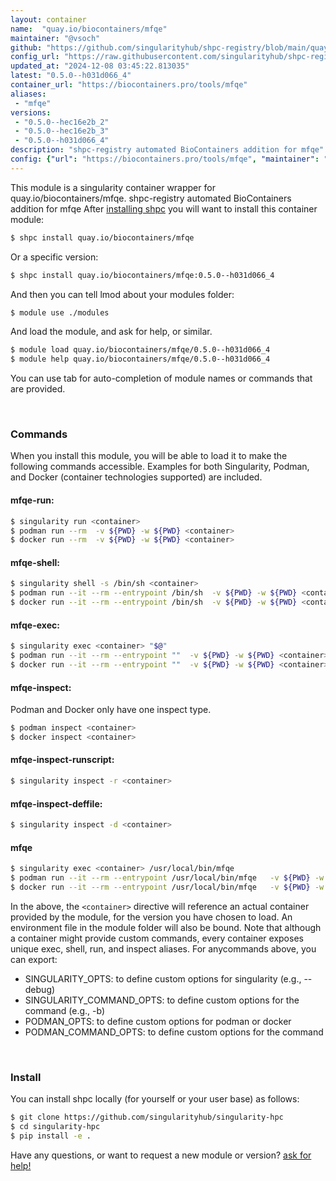 ```yaml
---
layout: container
name:  "quay.io/biocontainers/mfqe"
maintainer: "@vsoch"
github: "https://github.com/singularityhub/shpc-registry/blob/main/quay.io/biocontainers/mfqe/container.yaml"
config_url: "https://raw.githubusercontent.com/singularityhub/shpc-registry/main/quay.io/biocontainers/mfqe/container.yaml"
updated_at: "2024-12-08 03:45:22.813035"
latest: "0.5.0--h031d066_4"
container_url: "https://biocontainers.pro/tools/mfqe"
aliases:
 - "mfqe"
versions:
 - "0.5.0--hec16e2b_2"
 - "0.5.0--hec16e2b_3"
 - "0.5.0--h031d066_4"
description: "shpc-registry automated BioContainers addition for mfqe"
config: {"url": "https://biocontainers.pro/tools/mfqe", "maintainer": "@vsoch", "description": "shpc-registry automated BioContainers addition for mfqe", "latest": {"0.5.0--h031d066_4": "sha256:18f3804069167df4fd978e70ad8918944943104c73a55b25eaac52e3a541dab8"}, "tags": {"0.5.0--hec16e2b_2": "sha256:06bd33e40788e21d2cc388596c705dbe1cd00e36e1f62c06d2fe60e41ac81d6f", "0.5.0--hec16e2b_3": "sha256:e2a1c0dd9dbd2a4bdf090565fb33f919af2ae93b6828a5f2fb043ac27d89cc7f", "0.5.0--h031d066_4": "sha256:18f3804069167df4fd978e70ad8918944943104c73a55b25eaac52e3a541dab8"}, "docker": "quay.io/biocontainers/mfqe", "aliases": {"mfqe": "/usr/local/bin/mfqe"}}
---
```


This module is a singularity container wrapper for quay.io/biocontainers/mfqe.
shpc-registry automated BioContainers addition for mfqe
After [installing shpc](#install) you will want to install this container module:


```bash
$ shpc install quay.io/biocontainers/mfqe
```

Or a specific version:

```bash
$ shpc install quay.io/biocontainers/mfqe:0.5.0--h031d066_4
```

And then you can tell lmod about your modules folder:

```bash
$ module use ./modules
```

And load the module, and ask for help, or similar.

```bash
$ module load quay.io/biocontainers/mfqe/0.5.0--h031d066_4
$ module help quay.io/biocontainers/mfqe/0.5.0--h031d066_4
```

You can use tab for auto-completion of module names or commands that are provided.

<br>

### Commands

When you install this module, you will be able to load it to make the following commands accessible.
Examples for both Singularity, Podman, and Docker (container technologies supported) are included.

#### mfqe-run:

```bash
$ singularity run <container>
$ podman run --rm  -v ${PWD} -w ${PWD} <container>
$ docker run --rm  -v ${PWD} -w ${PWD} <container>
```

#### mfqe-shell:

```bash
$ singularity shell -s /bin/sh <container>
$ podman run --it --rm --entrypoint /bin/sh  -v ${PWD} -w ${PWD} <container>
$ docker run --it --rm --entrypoint /bin/sh  -v ${PWD} -w ${PWD} <container>
```

#### mfqe-exec:

```bash
$ singularity exec <container> "$@"
$ podman run --it --rm --entrypoint ""  -v ${PWD} -w ${PWD} <container> "$@"
$ docker run --it --rm --entrypoint ""  -v ${PWD} -w ${PWD} <container> "$@"
```

#### mfqe-inspect:

Podman and Docker only have one inspect type.

```bash
$ podman inspect <container>
$ docker inspect <container>
```

#### mfqe-inspect-runscript:

```bash
$ singularity inspect -r <container>
```

#### mfqe-inspect-deffile:

```bash
$ singularity inspect -d <container>
```


#### mfqe

```bash
$ singularity exec <container> /usr/local/bin/mfqe
$ podman run --it --rm --entrypoint /usr/local/bin/mfqe   -v ${PWD} -w ${PWD} <container> -c " $@"
$ docker run --it --rm --entrypoint /usr/local/bin/mfqe   -v ${PWD} -w ${PWD} <container> -c " $@"
```



In the above, the `<container>` directive will reference an actual container provided
by the module, for the version you have chosen to load. An environment file in the
module folder will also be bound. Note that although a container
might provide custom commands, every container exposes unique exec, shell, run, and
inspect aliases. For anycommands above, you can export:

 - SINGULARITY_OPTS: to define custom options for singularity (e.g., --debug)
 - SINGULARITY_COMMAND_OPTS: to define custom options for the command (e.g., -b)
 - PODMAN_OPTS: to define custom options for podman or docker
 - PODMAN_COMMAND_OPTS: to define custom options for the command

<br>

### Install

You can install shpc locally (for yourself or your user base) as follows:

```bash
$ git clone https://github.com/singularityhub/singularity-hpc
$ cd singularity-hpc
$ pip install -e .
```

Have any questions, or want to request a new module or version? [ask for help!](https://github.com/singularityhub/singularity-hpc/issues)